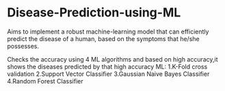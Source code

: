 # Disease-Prediction-using-ML

Aims to implement a robust machine-learning model that can efficiently predict the disease of a human, based on the symptoms that he/she possesses.

Checks the accuracy using 4 ML algorithms and based on high accuracy,it shows the diseases predicted by that high accuracy ML:
1.K-Fold cross validation
2.Support Vector Classifier
3.Gaussian Naive Bayes Classifier
4.Random Forest Classifier
